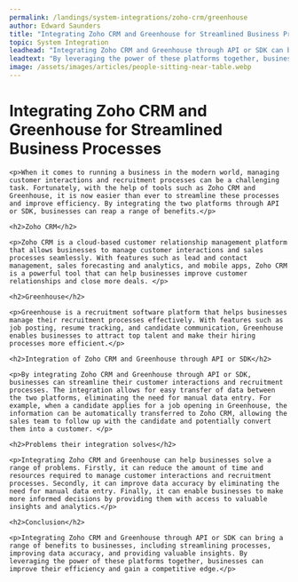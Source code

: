 ```yaml
---
permalink: /landings/system-integrations/zoho-crm/greenhouse
author: Edward Saunders
title: "Integrating Zoho CRM and Greenhouse for Streamlined Business Processes"
topic: System Integration
leadhead: "Integrating Zoho CRM and Greenhouse through API or SDK can bring a range of benefits to businesses, including streamlining processes, improving data accuracy, and providing valuable insights"
leadtext: "By leveraging the power of these platforms together, businesses can improve their efficiency and gain a competitive edge."
image: /assets/images/articles/people-sitting-near-table.webp
---
```

<div class="arttext">
	<h1>Integrating Zoho CRM and Greenhouse for Streamlined Business Processes</h1>

	<p>When it comes to running a business in the modern world, managing customer interactions and recruitment processes can be a challenging task. Fortunately, with the help of tools such as Zoho CRM and Greenhouse, it is now easier than ever to streamline these processes and improve efficiency. By integrating the two platforms through API or SDK, businesses can reap a range of benefits.</p>

	<h2>Zoho CRM</h2>

	<p>Zoho CRM is a cloud-based customer relationship management platform that allows businesses to manage customer interactions and sales processes seamlessly. With features such as lead and contact management, sales forecasting and analytics, and mobile apps, Zoho CRM is a powerful tool that can help businesses improve customer relationships and close more deals. </p>

	<h2>Greenhouse</h2>

	<p>Greenhouse is a recruitment software platform that helps businesses manage their recruitment processes effectively. With features such as job posting, resume tracking, and candidate communication, Greenhouse enables businesses to attract top talent and make their hiring processes more efficient.</p>

	<h2>Integration of Zoho CRM and Greenhouse through API or SDK</h2>

	<p>By integrating Zoho CRM and Greenhouse through API or SDK, businesses can streamline their customer interactions and recruitment processes. The integration allows for easy transfer of data between the two platforms, eliminating the need for manual data entry. For example, when a candidate applies for a job opening in Greenhouse, the information can be automatically transferred to Zoho CRM, allowing the sales team to follow up with the candidate and potentially convert them into a customer. </p>

	<h2>Problems their integration solves</h2>

	<p>Integrating Zoho CRM and Greenhouse can help businesses solve a range of problems. Firstly, it can reduce the amount of time and resources required to manage customer interactions and recruitment processes. Secondly, it can improve data accuracy by eliminating the need for manual data entry. Finally, it can enable businesses to make more informed decisions by providing them with access to valuable insights and analytics.</p>

	<h2>Conclusion</h2>

	<p>Integrating Zoho CRM and Greenhouse through API or SDK can bring a range of benefits to businesses, including streamlining processes, improving data accuracy, and providing valuable insights. By leveraging the power of these platforms together, businesses can improve their efficiency and gain a competitive edge.</p>

</div>